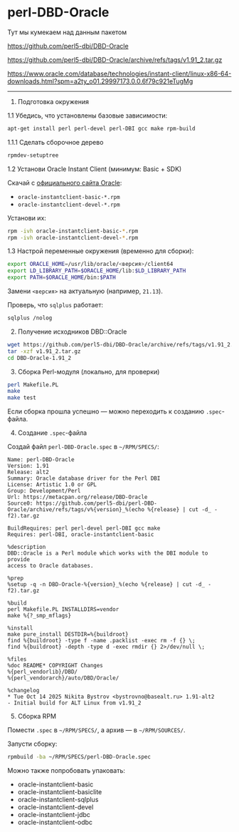 # perl-DBD-Oracle

Тут мы кумекаем над данным пакетом

https://github.com/perl5-dbi/DBD-Oracle

https://github.com/perl5-dbi/DBD-Oracle/archive/refs/tags/v1.91_2.tar.gz

https://www.oracle.com/database/technologies/instant-client/linux-x86-64-downloads.html?spm=a2ty_o01.29997173.0.0.6f79c921eTugMg

___

1. Подготовка окружения

1.1 Убедись, что установлены базовые зависимости:
```bash
apt-get install perl perl-devel perl-DBI gcc make rpm-build
```

1.1.1 Сделать сборочное дерево
```bash
rpmdev-setuptree
```

1.2 Установи Oracle Instant Client (минимум: Basic + SDK)

Скачай с [официального сайта Oracle](https://www.oracle.com/database/technologies/instant-client/linux-x86-64-downloads.html):

- `oracle-instantclient-basic-*.rpm`
- `oracle-instantclient-devel-*.rpm`

Установи их:
```bash
rpm -ivh oracle-instantclient-basic-*.rpm
rpm -ivh oracle-instantclient-devel-*.rpm
```

1.3 Настрой переменные окружения (временно для сборки):

```bash
export ORACLE_HOME=/usr/lib/oracle/<версия>/client64
export LD_LIBRARY_PATH=$ORACLE_HOME/lib:$LD_LIBRARY_PATH
export PATH=$ORACLE_HOME/bin:$PATH
```

Замени `<версия>` на актуальную (например, `21.13`).

Проверь, что `sqlplus` работает:
```bash
sqlplus /nolog
```

2. Получение исходников DBD::Oracle

```bash
wget https://github.com/perl5-dbi/DBD-Oracle/archive/refs/tags/v1.91_2.tar.gz
tar -xzf v1.91_2.tar.gz
cd DBD-Oracle-1.91_2
```

3. Сборка Perl-модуля (локально, для проверки)

```bash
perl Makefile.PL
make
make test
```

Если сборка прошла успешно — можно переходить к созданию `.spec`-файла.


4. Создание `.spec`-файла

Создай файл `perl-DBD-Oracle.spec` в `~/RPM/SPECS/`:

```spec
Name: perl-DBD-Oracle
Version: 1.91
Release: alt2
Summary: Oracle database driver for the Perl DBI
License: Artistic 1.0 or GPL
Group: Development/Perl
Url: https://metacpan.org/release/DBD-Oracle
Source0: https://github.com/perl5-dbi/perl-DBD-Oracle/archive/refs/tags/v%{version}_%(echo %{release} | cut -d_ -f2).tar.gz

BuildRequires: perl perl-devel perl-DBI gcc make
Requires: perl-DBI, oracle-instantclient-basic

%description
DBD::Oracle is a Perl module which works with the DBI module to provide
access to Oracle databases.

%prep
%setup -q -n DBD-Oracle-%{version}_%(echo %{release} | cut -d_ -f2).tar.gz

%build
perl Makefile.PL INSTALLDIRS=vendor
make %{?_smp_mflags}

%install
make pure_install DESTDIR=%{buildroot}
find %{buildroot} -type f -name .packlist -exec rm -f {} \;
find %{buildroot} -depth -type d -exec rmdir {} 2>/dev/null \;

%files
%doc README* COPYRIGHT Changes
%{perl_vendorlib}/DBD/
%{perl_vendorarch}/auto/DBD/Oracle/

%changelog
* Tue Oct 14 2025 Nikita Bystrov <bystrovno@basealt.ru> 1.91-alt2
- Initial build for ALT Linux from v1.91_2
```

5. Сборка RPM

Помести `.spec` в `~/RPM/SPECS/`, а архив — в `~/RPM/SOURCES/`.

Запусти сборку:
```bash
rpmbuild -ba ~/RPM/SPECS/perl-DBD-Oracle.spec
```

Можно также попробовать упаковать:
- oracle-instantclient-basic
- oracle-instantclient-basiclite
- oracle-instantclient-sqlplus
- oracle-instantclient-devel
- oracle-instantclient-jdbc
- oracle-instantclient-odbc